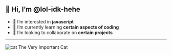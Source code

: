 👋 Hi, I’m @lol-idk-hehe
---
- 👀 I’m interested in **javascript**
- 🌱 I’m currently learning **certain aspects of coding**
- 💞️ I’m looking to collaborate on **certain projects**
---
![cat](https://lh3.googleusercontent.com/-KjtqZ8V2Go0/AAAAAAAAAAI/AAAAAAAAAAA/AMZuucmycyyacGeQ_NKv24uG6HuBVySyFQ/photo.jpg?sz=46) The Very Important Cat
<!---
lol-idk-hehe/lol-idk-hehe is a ✨ special ✨ repository because its `README.md` (this file) appears on your GitHub profile.
You can click the Preview link to take a look at your changes.
--->
